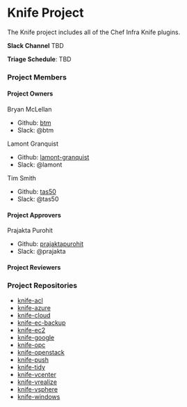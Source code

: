# Knife Project

The Knife project includes all of the Chef Infra Knife plugins.

**Slack Channel** TBD

**Triage Schedule**: TBD

### Project Members

#### Project Owners

Bryan McLellan
  - Github: [btm](https://github.com/btm)
  - Slack: @btm

Lamont Granquist
  - Github: [lamont-granquist](https://github.com/lamont-granquist)
  - Slack: @lamont

Tim Smith
  - Github: [tas50](https://github.com/tas50)
  - Slack: @tas50

#### Project Approvers

Prajakta Purohit
  - Github: [prajaktapurohit](https://github.com/prajaktapurohit)
  - Slack: @prajakta

#### Project Reviewers

### Project Repositories

- [knife-acl](https://github.com/chef/knife-acl)
- [knife-azure](https://github.com/chef/knife-azure)
- [knife-cloud](https://github.com/chef/knife-cloud)
- [knife-ec-backup](https://github.com/chef/knife-ec-backup)
- [knife-ec2](https://github.com/chef/knife-ec2)
- [knife-google](https://github.com/chef/knife-google)
- [knife-opc](https://github.com/chef/knife-opc)
- [knife-openstack](https://github.com/chef/knife-openstack)
- [knife-push](https://github.com/chef/knife-push)
- [knife-tidy](https://github.com/chef/knife-tidy)
- [knife-vcenter](https://github.com/chef/knife-vcenter)
- [knife-vrealize](https://github.com/chef/knife-vrealize)
- [knife-vsphere](https://github.com/chef/knife-vsphere)
- [knife-windows](https://github.com/chef/knife-windows)
